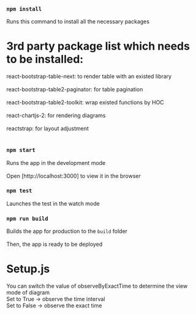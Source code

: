 ### `npm install` 
Runs this command to install all the necessary packages

# 3rd party package list which needs to be installed:
react-bootstrap-table-next: to render table with an existed library <br><br>
react-bootstrap-table2-paginator: for table pagination <br><br>
react-bootstrap-table2-toolkit: wrap existed functions by HOC <br><br>
react-chartjs-2: for rendering diagrams <br><br>
reactstrap: for layout adjustment <br><br>

### `npm start`
Runs the app in the development mode <br><br>
Open [http://localhost:3000] to view it in the browser

### `npm test`
Launches the test in the watch mode <br>

### `npm run build`
Builds the app for production to the `build` folder <br><br>
Then, the app is ready to be deployed

# Setup.js
You can switch the value of observeByExactTime to determine the view mode of diagram<br>
Set to True -> observe the time interval <br>
Set to False -> observe the exact time <br>